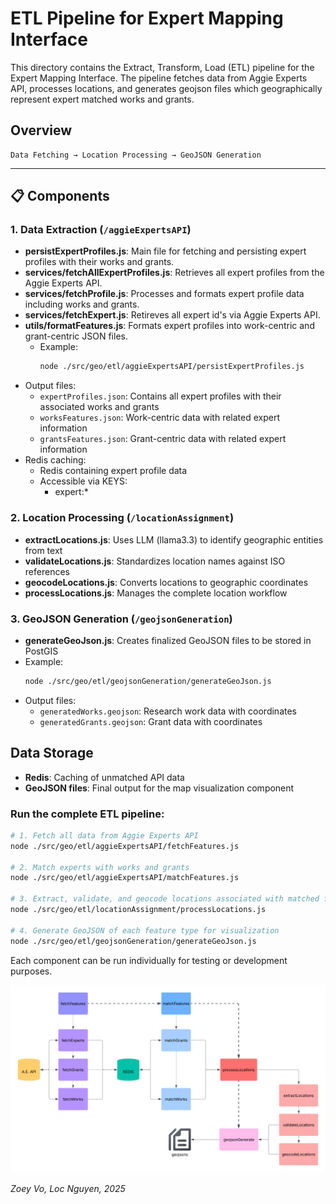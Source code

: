 # ETL Pipeline for Expert Mapping Interface

This directory contains the Extract, Transform, Load (ETL) pipeline for the Expert Mapping Interface. The pipeline fetches data from Aggie Experts API, processes locations, and generates geojson files which geographically represent expert matched works and grants.

## Overview

```
Data Fetching → Location Processing → GeoJSON Generation 
```

---

## 📋 Components

### 1. Data Extraction (`/aggieExpertsAPI`)

- **persistExpertProfiles.js**: Main file for fetching and persisting expert profiles with their works and grants.
- **services/fetchAllExpertProfiles.js**: Retrieves all expert profiles from the Aggie Experts API.
- **services/fetchProfile.js**: Processes and formats expert profile data including works and grants.
- **services/fetchExpert.js**: Retireves all expert id's via Aggie Experts API.
- **utils/formatFeatures.js**: Formats expert profiles into work-centric and grant-centric JSON files.
  - Example:
    ```bash
    node ./src/geo/etl/aggieExpertsAPI/persistExpertProfiles.js
    ```
- Output files:
  - `expertProfiles.json`: Contains all expert profiles with their associated works and grants
  - `worksFeatures.json`: Work-centric data with related expert information
  - `grantsFeatures.json`: Grant-centric data with related expert information
- Redis caching:
  - Redis containing expert profile data
  - Accessible via KEYS:
    - expert:*

### 2. Location Processing (`/locationAssignment`)

- **extractLocations.js**: Uses LLM (llama3.3) to identify geographic entities from text
- **validateLocations.js**: Standardizes location names against ISO references
- **geocodeLocations.js**: Converts locations to geographic coordinates
- **processLocations.js**: Manages the complete location workflow

### 3. GeoJSON Generation (`/geojsonGeneration`)

- **generateGeoJson.js**: Creates finalized GeoJSON files to be stored in PostGIS
- Example:
    ```bash
    node ./src/geo/etl/geojsonGeneration/generateGeoJson.js
    ```
- Output files:
  - `generatedWorks.geojson`:  Research work data with coordinates
  - `generatedGrants.geojson`: Grant data with coordinates

## Data Storage

- **Redis**: Caching of unmatched API data
- **GeoJSON files**: Final output for the map visualization component

### Run the complete ETL pipeline:

```bash
# 1. Fetch all data from Aggie Experts API
node ./src/geo/etl/aggieExpertsAPI/fetchFeatures.js

# 2. Match experts with works and grants
node ./src/geo/etl/aggieExpertsAPI/matchFeatures.js

# 3. Extract, validate, and geocode locations associated with matched features
node ./src/geo/etl/locationAssignment/processLocations.js

# 4. Generate GeoJSON of each feature type for visualization
node ./src/geo/etl/geojsonGeneration/generateGeoJson.js
```

Each component can be run individually for testing or development purposes.

![ETL Pipeline Diagram](../../assets/etl.png)

*Zoey Vo, Loc Nguyen, 2025*
